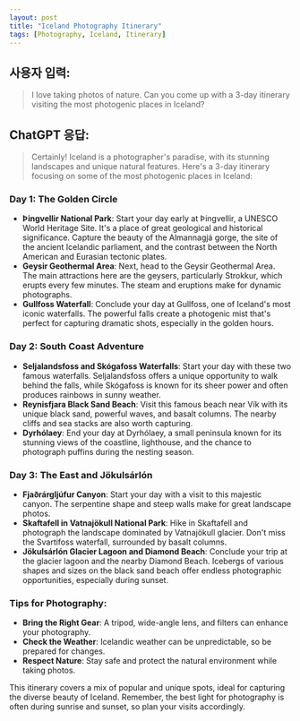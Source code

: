 ```yaml
---
layout: post
title: "Iceland Photography Itinerary"
tags: [Photography, Iceland, Itinerary]
---
```


## 사용자 입력:
> I love taking photos of nature. Can you come up with a 3-day itinerary visiting the most photogenic places in Iceland?

## ChatGPT 응답:
> Certainly! Iceland is a photographer's paradise, with its stunning landscapes and unique natural features. Here's a 3-day itinerary focusing on some of the most photogenic places in Iceland:

### Day 1: The Golden Circle
- **Þingvellir National Park**: Start your day early at Þingvellir, a UNESCO World Heritage Site. It's a place of great geological and historical significance. Capture the beauty of the Almannagjá gorge, the site of the ancient Icelandic parliament, and the contrast between the North American and Eurasian tectonic plates.
- **Geysir Geothermal Area**: Next, head to the Geysir Geothermal Area. The main attractions here are the geysers, particularly Strokkur, which erupts every few minutes. The steam and eruptions make for dynamic photographs.
- **Gullfoss Waterfall**: Conclude your day at Gullfoss, one of Iceland's most iconic waterfalls. The powerful falls create a photogenic mist that's perfect for capturing dramatic shots, especially in the golden hours.

### Day 2: South Coast Adventure
- **Seljalandsfoss and Skógafoss Waterfalls**: Start your day with these two famous waterfalls. Seljalandsfoss offers a unique opportunity to walk behind the falls, while Skógafoss is known for its sheer power and often produces rainbows in sunny weather.
- **Reynisfjara Black Sand Beach**: Visit this famous beach near Vík with its unique black sand, powerful waves, and basalt columns. The nearby cliffs and sea stacks are also worth capturing.
- **Dyrhólaey**: End your day at Dyrhólaey, a small peninsula known for its stunning views of the coastline, lighthouse, and the chance to photograph puffins during the nesting season.

### Day 3: The East and Jökulsárlón
- **Fjaðrárgljúfur Canyon**: Start your day with a visit to this majestic canyon. The serpentine shape and steep walls make for great landscape photos.
- **Skaftafell in Vatnajökull National Park**: Hike in Skaftafell and photograph the landscape dominated by Vatnajökull glacier. Don't miss the Svartifoss waterfall, surrounded by basalt columns.
- **Jökulsárlón Glacier Lagoon and Diamond Beach**: Conclude your trip at the glacier lagoon and the nearby Diamond Beach. Icebergs of various shapes and sizes on the black sand beach offer endless photographic opportunities, especially during sunset.

### Tips for Photography:
- **Bring the Right Gear**: A tripod, wide-angle lens, and filters can enhance your photography.
- **Check the Weather**: Icelandic weather can be unpredictable, so be prepared for changes.
- **Respect Nature**: Stay safe and protect the natural environment while taking photos.

This itinerary covers a mix of popular and unique spots, ideal for capturing the diverse beauty of Iceland. Remember, the best light for photography is often during sunrise and sunset, so plan your visits accordingly.

